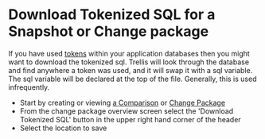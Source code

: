 # Download Tokenized SQL for a Snapshot or Change package

If you have used [tokens](Use-Tokens.md) within your application databases then you might want to download the tokenized sql. Trellis will look through the database and find anywhere a token was used, and it will swap it with a sql variable. The sql variable will be declared at the top of the file. Generally, this is used infrequently.

- Start by creating or viewing [a Comparison](Snapshot-Comparisons.md) or [Change Package](Change-Packages.md)
- From the change package overview screen select the 'Download Tokenized SQL' button in the upper right hand corner of the header
- Select the location to save
